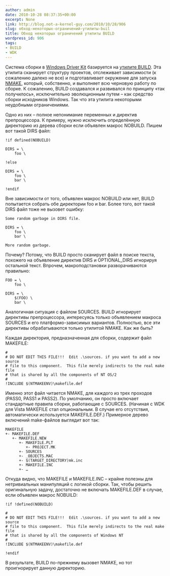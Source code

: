 ```yaml
---
author: admin
date: 2010-10-28 08:37:35+00:00
excerpt: None
link: http://blog.not-a-kernel-guy.com/2010/10/28/906
slug: обход-некоторых-ограничений-утилиты-buil
title: Обход некоторых ограничений утилиты BUILD
wordpress_id: 906
tags:
- BUILD
- WDK
---
```


Система сборки в [Windows Driver Kit](http://www.microsoft.com/whdc/devtools/WDK/default.mspx) базируется на [утилите BUILD](http://msdn.microsoft.com/en-us/library/ff542351(VS.85).aspx). Эта утилита сканирует структуру проектов, отслеживает зависимости (к сожалению далеко не все) и подготавливает окружение для запуска [NMAKE](http://msdn.microsoft.com/en-us/library/dd9y37ha.aspx), который, собственно, и выполняет всю черновую работу по сборке. К сожалению, BUILD создавался и развивался по принципу «так получилось», исключительно эволюционным путем – как средство сборки исходников Windows. Так что эта утилита некоторыми неудобными ограничениями.

Одно из них – полное непонимание переменных и директив препроцессора. К примеру, нужно исключить определённую директорию из дерева сборки если объявлен макрос NOBUILD. Пишем вот такой DIRS файл:

```no-highlight
!if defined(NOBUILD) 

DIRS = \
    foo \

!else

DIRS = \
    foo \
    bar \

!endif
```

Вне зависимости от того, объявлен макрос NOBUILD или нет, BUILD попытается собрать обе директории foo и bar. Более того, вот такой DIRS файл тоже не вызовет ошибку:

```no-highlight
Some random garbage in DIRS file.

DIRS = \
    foo \
    bar \

More random garbage.
```

Почему? Потому, что BUILD просто сканирует файл в поиске текста, похожего на объявление директив DIRS и OPTIONAL_DIRS игнорируя остальной текст. Впрочем, макроподстановки разворачиваются правильно:

```no-highlight
FOO = \
    foo \

DIRS = \
    $(FOO) \
    bar \
```

Аналогичная ситуация с файлом SOURCES. BUILD игнорирует директивы препроцессора, интересуясь только объявлением макроса SOURCES и его платформо-зависимых вариантов. Полностью, все эти директивы обрабатываются только утилитой NMAKE. Как же быть?

Каждая директория, предназначенная для сборки, содержит файл MAKEFILE:

```no-highlight
#
# DO NOT EDIT THIS FILE!!!  Edit .\sources. if you want to add a new source
# file to this component.  This file merely indirects to the real make file
# that is shared by all the components of NT OS/2
#
!INCLUDE $(NTMAKEENV)\makefile.def
```

Именно этот файл читается NMAKE, для каждого из трех проходов (PASS0, PASS1 и PASS2). По умолчанию, он просто включает стандартные правила сборки, работающие с SOURCES. (Начиная с WDK для Vista MAKEFILE стал опциональным. В случае его отсутствия, автоматически используется MAKEFILE.DEF.) Примерное дерево включений make-файлов выглядит вот так:

```no-highlight
MAKEFILE
+- MAKEFILE.DEF
   +- MAKEFILE.NEW
      +- MAKEFILE.PLT
         +- PROJECT.MK
      +- SOURCES
      +- _OBJECTS.MAC
      +- $(TARGET_DIRECTORY)mk.inc
      +- MAKEFILE.INC
      +- …
```

Откуда видно, что MAKEFILE и MAKEFILE.INC – крайне полезны для нетривиальных манипуляций с логикой сборки. Так, чтобы решить оригинальную задачу, достаточно не включать MAKEFILE.DEF в случае, если объявлен макрос NOBUILD:

```no-highlight
!if !defined(NOBUILD)

#
# DO NOT EDIT THIS FILE!!!  Edit .\sources. if you want to add a new source
# file to this component.  This file merely indirects to the real make file
# that is shared by all the components of Windows NT
#
!INCLUDE $(NTMAKEENV)\makefile.def

!endif
```

В результате, BUILD по-прежнему вызовет NMAKE, но тот проигнорирует данную директорию.
